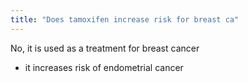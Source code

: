 ```yaml
---
title: "Does tamoxifen increase risk for breast ca"
---
```

No, it is used as a treatment for breast cancer
- it increases risk of endometrial cancer

